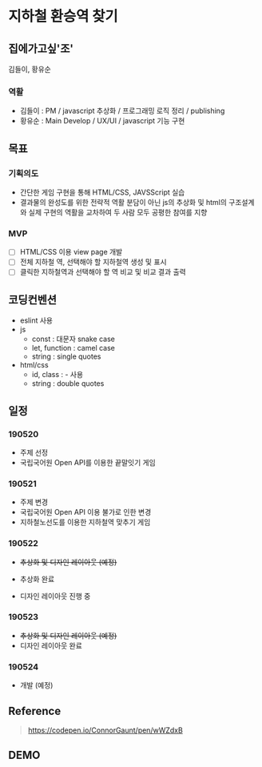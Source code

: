 # 지하철 환승역 찾기

## 집에가고싶'조'

김들이, 황유순

### 역활

- 김들이 : PM / javascript 추상화 / 프로그래밍 로직 정리 / publishing
- 황유순 : Main Develop / UX/UI / javascript 기능 구현

## 목표

### 기획의도

- 간단한 게임 구현을 통해 HTML/CSS, JAVSScript 실습
- 결과물의 완성도를 위한 전략적 역활 분담이 아닌 js의 추상화 및 html의 구조설계와 실제 구현의 역활을 교차하여 두 사람 모두 공평한 참여를 지향

### MVP

- [ ] HTML/CSS 이용 view page 개발
- [ ] 전체 지하철 역, 선택해야 할 지하철역 생성 및 표시
- [ ] 클릭한 지하철역과 선택해야 할 역 비교 및 비교 결과 출력

## 코딩컨벤션

- eslint 사용
- js
  - const : 대문자 snake case
  - let, function : camel case
  - string : single quotes
- html/css
  - id, class : - 사용
  - string : double quotes

## 일정

### 190520

- 주제 선정
- 국립국어원 Open API를 이용한 끝말잇기 게임

### 190521

- 주제 변경
- 국립국어원 Open API 이용 불가로 인한 변경
- 지하철노선도를 이용한 지하철역 맞추기 게임

### 190522

- ~~추상화 및 디자인 레이아웃 (예정)~~<br>

- 추상화 완료
- 디자인 레이아웃 진행 중

### 190523

- ~~추상화 및 디자인 레이아웃 (예정)~~<br>
- 디자인 레이아웃 완료


### 190524

- 개발 (예정)

## Reference

> https://codepen.io/ConnorGaunt/pen/wWZdxB

## DEMO
